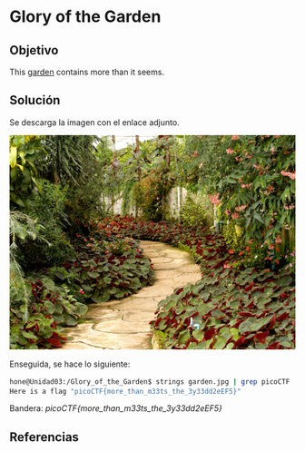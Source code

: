# Glory of the Garden

## Objetivo

This [garden](https://jupiter.challenges.picoctf.org/static/4153422e18d40363e7ffc7e15a108683/garden.jpg) contains more than it seems.

## Solución

Se descarga la imagen con el enlace adjunto.

![img](garden.jpg)

Enseguida, se hace lo siguiente:

```bash
hone@Unidad03:/Glory_of_the_Garden$ strings garden.jpg | grep picoCTF
Here is a flag "picoCTF{more_than_m33ts_the_3y33dd2eEF5}"
```

Bandera: *picoCTF{more_than_m33ts_the_3y33dd2eEF5}*

## Referencias
